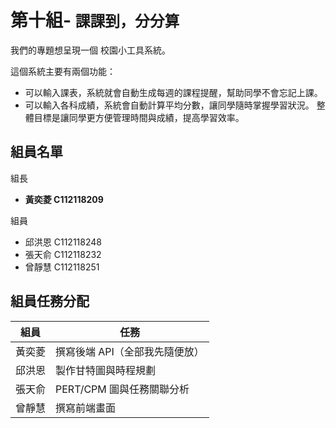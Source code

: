 # 第十組- ```課課到，分分算```
我們的專題想呈現一個 校園小工具系統。

這個系統主要有兩個功能：
* 可以輸入課表，系統就會自動生成每週的課程提醒，幫助同學不會忘記上課。
* 可以輸入各科成績，系統會自動計算平均分數，讓同學隨時掌握學習狀況。
整體目標是讓同學更方便管理時間與成績，提高學習效率。
## 組員名單
組長
* **黃奕菱 C112118209**
  
組員
* 邱洪恩 C112118248
* 張天俞 C112118232
* 曾靜慧 C112118251
## 組員任務分配
| 組員        | 任務                     |
|-------------|--------------------------|
| 黃奕菱       | 撰寫後端 API（全部我先隨便放）             |
| 邱洪恩        | 製作甘特圖與時程規劃     |
| 張天俞        | PERT/CPM 圖與任務關聯分析 |
| 曾靜慧        | 撰寫前端畫面 |
